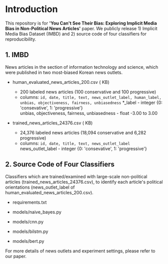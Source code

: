 # Introduction

This repository is for **'You Can't See Their Bias: Exploring Implicit Media Bias in Non-Political News Articles'** paper. We publicly release 1) Implicit Media Bias Dataset (IMBD) and 2) source code of four classifiers for reproducibility.


## 1. IMBD
News articles in the section of information technology and science, which were published in two most-biased Korean news outlets.

- human_evaluated_news_articles_200.csv ( KB)
  - 200 labeled news articles (100 conservative and 100 progressive)
  - columns: `id, date, title, text, news_outlet_label, human_label, unbias, objectiveness, fairness, unbiasedness`
      &#42;&#95;label - integer {0: 'consevative', 1: 'progressive'}\
      unbias, objectiveness, fairness, unbiasedness - float -3.00 to 3.00

- trained_news_articles_24376.csv ( KB)
  - 24,376 labeled news articles (18,094 conservative and 6,282 progressive)
  - columns: `id, date, title, text, news_outlet_label`\
      news_outlet_label - integer {0: 'consevative', 1: 'progressive'}


## 2. Source Code of Four Classifiers
Classifiers which are trained/examined with large-scale non-political articles (trained_news_articles_24376.csv), to identify each article's political orientations (news_outlet_label of human_evaluated_news_articles_200.csv).

- requirements.txt

- models/naive_bayes.py

- models/cnn.py

- models/bilstm.py

- models/bert.py


For more details of news outlets and experiment settings, please refer to our paper.
